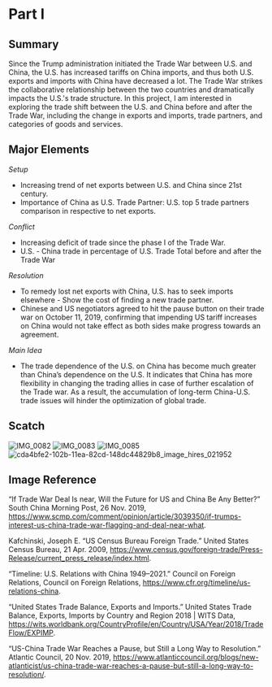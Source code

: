 # Part I 

## Summary 
Since the Trump administration initiated the Trade War between U.S. and China, the U.S. has increased tariffs on China imports, and thus both U.S. exports and imports with China have decreased a lot. The Trade War strikes the collaborative relationship between the two countries and dramatically impacts the U.S.'s trade structure. In this project, I am interested in exploring the trade shift between the U.S. and China before and after the Trade War, including the change in exports and imports, trade partners, and categories of goods and services.

## Major Elements
*Setup*
- Increasing trend of net exports between U.S. and China since 21st century.
- Importance of China as U.S. Trade Partner: U.S. top 5 trade partners comparison in respective to net exports.

*Conflict*
- Increasing deficit of trade since the phase I of the Trade War. 
- U.S. - China trade in percentage of U.S. Trade Total before and after the Trade War 

*Resolution*
- To remedy lost net exports with China, U.S. has to seek imports elsewhere - Show the cost of finding a new trade partner.
- Chinese and US negotiators agreed to hit the pause button on their trade war on October 11, 2019, confirming that impending US tariff increases on China would not take effect as both sides make progress towards an agreement.

*Main Idea*
- The trade dependence of the U.S. on China has become much greater than China’s dependence on the U.S. It indicates that China has more flexibility in changing the trading allies in case of further escalation of the Trade war. As a result, the accumulation of long-term China-U.S. trade issues will hinder the optimization of global trade.

## Scatch
![IMG_0082](https://user-images.githubusercontent.com/78045377/153764207-a41c05fd-e7a7-43cd-a697-da92207a72ff.jpg)
![IMG_0083](https://user-images.githubusercontent.com/78045377/153765716-dc8ef1c7-b4ec-4340-b04d-fef0695f6f81.jpg)
![IMG_0085](https://user-images.githubusercontent.com/78045377/153764260-4a50ade4-5183-46a6-9540-5c2ee836f3f8.jpg)
![cda4bfe2-102b-11ea-82cd-148dc44829b8_image_hires_021952](https://user-images.githubusercontent.com/78045377/153764320-ff6c23ae-451c-46c4-a19a-601a36b15ae9.jpeg)

## Image Reference 
“If Trade War Deal Is near, Will the Future for US and China Be Any Better?” South China Morning Post, 26 Nov. 2019, https://www.scmp.com/comment/opinion/article/3039350/if-trumps-interest-us-china-trade-war-flagging-and-deal-near-what. 

Kafchinski, Joseph E. “US Census Bureau Foreign Trade.” United States Census Bureau, 21 Apr. 2009, https://www.census.gov/foreign-trade/Press-Release/current_press_release/index.html. 

“Timeline: U.S. Relations with China 1949–2021.” Council on Foreign Relations, Council on Foreign Relations, https://www.cfr.org/timeline/us-relations-china. 

“United States Trade Balance, Exports and Imports.” United States Trade Balance, Exports, Imports by Country and Region 2018 | WITS Data, https://wits.worldbank.org/CountryProfile/en/Country/USA/Year/2018/TradeFlow/EXPIMP. 

“US-China Trade War Reaches a Pause, but Still a Long Way to Resolution.” Atlantic Council, 20 Nov. 2019, https://www.atlanticcouncil.org/blogs/new-atlanticist/us-china-trade-war-reaches-a-pause-but-still-a-long-way-to-resolution/. 
